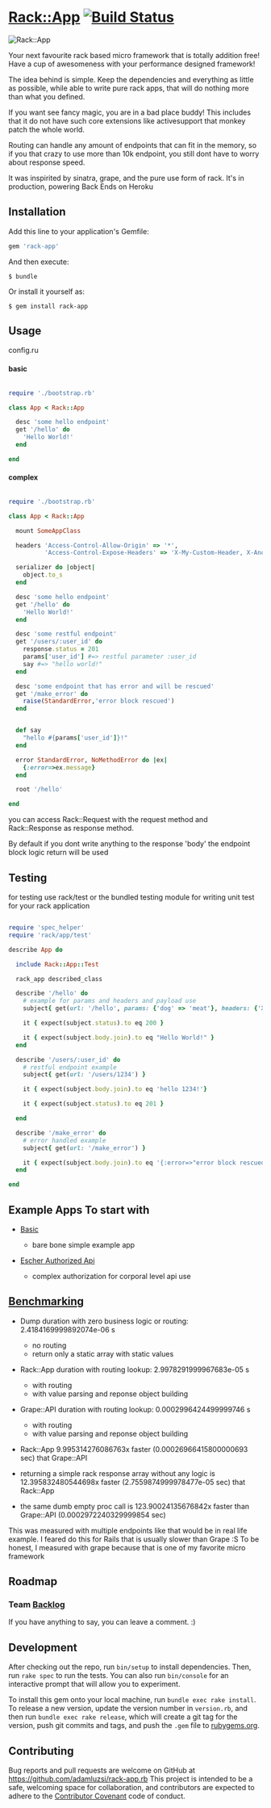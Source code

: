 # [Rack::App](http://rack-app.com/) [![Build Status][travis-image]][travis-link]

[travis-image]: https://travis-ci.org/rack-app/rack-app.svg?branch=master
[travis-link]: http://travis-ci.org/rack-app/rack-app
[travis-home]: http://travis-ci.org/

![Rack::App](http://rack-app-website.herokuapp.com/image/msruby_new.png)

Your next favourite rack based micro framework that is totally addition free! 
Have a cup of awesomeness with your performance designed framework!

The idea behind is simple.
Keep the dependencies and everything as little as possible,
while able to write pure rack apps,
that will do nothing more than what you defined.

If you want see fancy magic, you are in a bad place buddy!
This includes that it do not have such core extensions like activesupport that monkey patch the whole world.

Routing can handle any amount of endpoints that can fit in the memory,
so if you that crazy to use more than 10k endpoint,
you still dont have to worry about response speed.

It was inspirited by sinatra, grape, and the pure use form of rack.
It's in production, powering Back Ends on Heroku 

## Installation

Add this line to your application's Gemfile:

```ruby
gem 'rack-app'
```

And then execute:

    $ bundle

Or install it yourself as:

    $ gem install rack-app

## Usage

config.ru

#### basic 

```ruby

require './bootstrap.rb'

class App < Rack::App

  desc 'some hello endpoint'
  get '/hello' do
    'Hello World!'
  end

end

```

#### complex

```ruby

require './bootstrap.rb' 

class App < Rack::App

  mount SomeAppClass

  headers 'Access-Control-Allow-Origin' => '*',
          'Access-Control-Expose-Headers' => 'X-My-Custom-Header, X-Another-Custom-Header'

  serializer do |object|
    object.to_s
  end

  desc 'some hello endpoint'
  get '/hello' do
    'Hello World!'
  end

  desc 'some restful endpoint'
  get '/users/:user_id' do
    response.status = 201
    params['user_id'] #=> restful parameter :user_id
    say #=> "hello world!"
  end

  desc 'some endpoint that has error and will be rescued'
  get '/make_error' do
    raise(StandardError,'error block rescued')
  end


  def say
    "hello #{params['user_id']}!"
  end

  error StandardError, NoMethodError do |ex|
    {:error=>ex.message}
  end

  root '/hello'

end

```

you can access Rack::Request with the request method and 
Rack::Response as response method. 

By default if you dont write anything to the response 'body' the endpoint block logic return will be used

## Testing 

for testing use rack/test or the bundled testing module for writing unit test for your rack application

```ruby

require 'spec_helper'
require 'rack/app/test'

describe App do

  include Rack::App::Test

  rack_app described_class

  describe '/hello' do
    # example for params and headers and payload use
    subject{ get(url: '/hello', params: {'dog' => 'meat'}, headers: {'X-Cat' => 'fur'}, payload: 'some string') }

    it { expect(subject.status).to eq 200 }

    it { expect(subject.body.join).to eq "Hello World!" }
  end

  describe '/users/:user_id' do
    # restful endpoint example
    subject{ get(url: '/users/1234') }

    it { expect(subject.body.join).to eq 'hello 1234!'}

    it { expect(subject.status).to eq 201 }

  end

  describe '/make_error' do
    # error handled example
    subject{ get(url: '/make_error') }

    it { expect(subject.body.join).to eq '{:error=>"error block rescued"}' }
  end

end


```

## Example Apps To start with

* [Basic](https://github.com/rack-app/rack-app-example-basic)
  * bare bone simple example app 
  
* [Escher Authorized Api](https://github.com/rack-app/rack-app-example-escher)
  * complex authorization for corporal level api use

## [Benchmarking](https://github.com/adamluzsi/rack-app.rb-benchmark)

* Dump duration with zero business logic or routing: 2.4184169999892074e-06 s
  * no routing
  * return only a static array with static values
* Rack::App duration with routing lookup: 2.9978291999967683e-05 s
  * with routing 
  * with value parsing and reponse object building
* Grape::API duration with routing lookup: 0.0002996424499999746 s
  * with routing 
  * with value parsing and reponse object building

* Rack::App 9.995314276086763x faster (0.00026966415800000693 sec) that Grape::API
* returning a simple rack response array without any logic is 12.395832480544698x faster (2.7559874999978477e-05 sec) that Rack::App
* the same dumb empty proc call is 123.90024135676842x faster than Grape::API (0.0002972240329999854 sec)
  
This was measured with multiple endpoints like that would be in real life example.
I feared do this for Rails that is usually slower than Grape :S
To be honest, I measured with grape because that is one of my favorite micro framework

## Roadmap 

### Team [Backlog](https://docs.google.com/spreadsheets/d/19GGX51i6uCQQz8pQ-lvsIxu43huKCX-eC1526-RL3YA/edit?usp=sharing)

If you have anything to say, you can leave a comment. :)

## Development

After checking out the repo, run `bin/setup` to install dependencies. Then, run `rake spec` to run the tests. You can also run `bin/console` for an interactive prompt that will allow you to experiment.

To install this gem onto your local machine, run `bundle exec rake install`. To release a new version, update the version number in `version.rb`, and then run `bundle exec rake release`, which will create a git tag for the version, push git commits and tags, and push the `.gem` file to [rubygems.org](https://rubygems.org).

## Contributing

Bug reports and pull requests are welcome on GitHub at https://github.com/adamluzsi/rack-app.rb This project is intended to be a safe, welcoming space for collaboration, and contributors are expected to adhere to the [Contributor Covenant](contributor-covenant.org) code of conduct.

